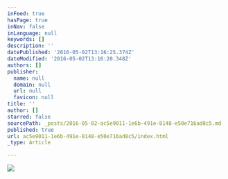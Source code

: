 ```yaml
---
inFeed: true
hasPage: true
inNav: false
inLanguage: null
keywords: []
description: ''
datePublished: '2016-05-02T13:16:25.374Z'
dateModified: '2016-05-02T13:16:20.348Z'
authors: []
publisher:
  name: null
  domain: null
  url: null
  favicon: null
title: ''
author: []
starred: false
sourcePath: _posts/2016-05-02-ac5e9011-1e6b-491e-8148-e50e716ad8c5.md
published: true
url: ac5e9011-1e6b-491e-8148-e50e716ad8c5/index.html
_type: Article

---
```

![](https://the-grid-user-content.s3-us-west-2.amazonaws.com/9fa61881-c578-4173-8f3a-5b9a422e177b.jpg)